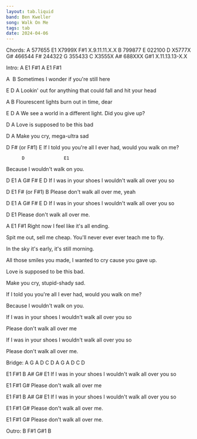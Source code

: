 ```yaml
---
layout: tab.liquid
band: Ben Kweller
song: Walk On Me
tags: tab
date: 2024-04-06
---
```


Chords: A  577655
        E1 X7999X
        F#1 X.9.11.11.X.X
        B  799877
        E  022100
        D  X5777X
        G# 466544
        F# 244322
        G  355433
        C  X3555X
        A# 688XXX
        G#1 X.11.13.13-X.X


Intro:
A E1 F#1 A E1 F#1



A                             B
Sometimes I wonder if you're still here

E                                   D                    A
Lookin' out for anything that could fall and hit your head

A                              B
Flourescent lights burn out in time, dear

E                             D                    A
We see a world in a different light.  Did you give up?

D                           A
Love is supposed to be this bad

D                          A
Make you cry, mega-ultra sad

D                              F# (or F#1)       E
If I told you you're all I ever had, would you walk on me?

          D               E1
Because I wouldn't walk on you.

D            E1       A   G#               F#     E        D
If I was in your shoes I wouldn't walk all over you so

D            E1           F# (or F#1)     B
Please don't walk all over me,           yeah

D            E1      A    G#               F#     E        D
If I was in your shoes I wouldn't walk all over you so

D            E1
Please don't walk all over me.


A E1 F#1
Right now I feel like it's all ending.

Spit me out, sell me cheap.  You'll never ever ever teach me to fly.

In the sky it's early, it's still morning.

All those smiles you made, I wanted to cry cause you gave up.



Love is supposed to be this bad.

Make you cry, stupid-shady sad.

If I told you you're all I ever had, would you walk on me?

Because I wouldn't walk on you.

If I was in your shoes I wouldn't walk all over you so

Please don't walk all over me

If I was in your shoes I wouldn't walk all over you so

Please don't walk all over me.


Bridge:
A G A  D C D  A G A  D C D
        

E1          F#1       B    A#              G#           E1
If I was in your shoes I wouldn't walk all over you so

E1         F#1            G#
Please don't walk all over me

E1          F#1       B    A#              G#           E1
If I was in your shoes I wouldn't walk all over you so

E1         F#1            G#
Please don't walk all over me.

E1         F#1            G#
Please don't walk all over me.


Outro:  B F#1 G#1 B

